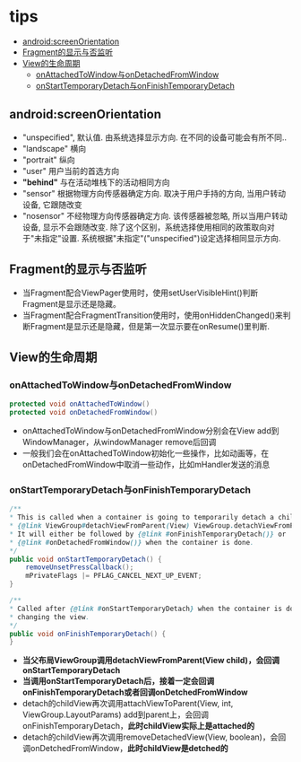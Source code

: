 # tips

- [android:screenOrientation](#androidscreenorientation)
- [Fragment的显示与否监听](#fragment的显示与否监听)
- [View的生命周期](#view的生命周期)
    - [onAttachedToWindow与onDetachedFromWindow](#onattachedtowindow与ondetachedfromwindow)
    - [onStartTemporaryDetach与onFinishTemporaryDetach](#onstarttemporarydetach与onfinishtemporarydetach)

## android:screenOrientation

- "unspecified", 默认值. 由系统选择显示方向. 在不同的设备可能会有所不同..
- "landscape" 横向
- "portrait" 纵向
- "user" 用户当前的首选方向
- **"behind"** 与在活动堆栈下的活动相同方向
- "sensor" 根据物理方向传感器确定方向. 取决于用户手持的方向, 当用户转动设备, 它跟随改变
- "nosensor" 不经物理方向传感器确定方向. 该传感器被忽略, 所以当用户转动设备, 显示不会跟随改变. 除了这个区别，系统选择使用相同的政策取向对于"未指定"设置. 系统根据"未指定"("unspecified")设定选择相同显示方向.

## Fragment的显示与否监听

- 当Fragment配合ViewPager使用时，使用setUserVisibleHint()判断Fragment是显示还是隐藏。
- 当Fragment配合FragmentTransition使用时，使用onHiddenChanged()来判断Fragment是显示还是隐藏，但是第一次显示要在onResume()里判断.

## View的生命周期

### onAttachedToWindow与onDetachedFromWindow

```java
protected void onAttachedToWindow()
protected void onDetachedFromWindow()
```

- onAttachedToWindow与onDetachedFromWindow分别会在View add到WindowManager，从windowManager remove后回调
- 一般我们会在onAttachedToWindow初始化一些操作，比如动画等，在onDetachedFromWindow中取消一些动作，比如mHandler发送的消息

### onStartTemporaryDetach与onFinishTemporaryDetach

```java
/**
* This is called when a container is going to temporarily detach a child, with
* {@link ViewGroup#detachViewFromParent(View) ViewGroup.detachViewFromParent}.
* It will either be followed by {@link #onFinishTemporaryDetach()} or
* {@link #onDetachedFromWindow()} when the container is done.
*/
public void onStartTemporaryDetach() {
    removeUnsetPressCallback();
    mPrivateFlags |= PFLAG_CANCEL_NEXT_UP_EVENT;
}

/**
* Called after {@link #onStartTemporaryDetach} when the container is done
* changing the view.
*/
public void onFinishTemporaryDetach() {
}
```

- **当父布局ViewGroup调用detachViewFromParent(View child)，会回调onStartTemporaryDetach**
- **当调用onStartTemporaryDetach后，接着一定会回调onFinishTemporaryDetach或者回调onDetchedFromWindow**
- detach的childView再次调用attachViewToParent(View, int, ViewGroup.LayoutParams) add到parent上，会回调onFinishTemporaryDetach，**此时childView实际上是attached的**
- detach的childView再次调用removeDetachedView(View, boolean)，会回调onDetchedFromWindow，**此时childView是detched的**